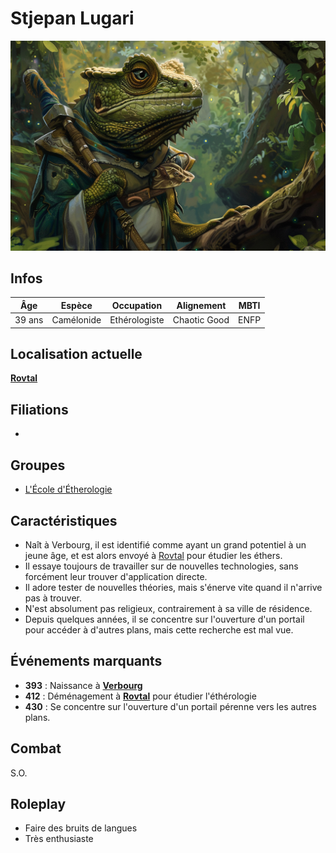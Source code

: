 # Stjepan Lugari
![Stjepan](../../../_images/scientific.png)

## Infos 

| Âge | Espèce | Occupation | Alignement | MBTI |
| --- | ------ | ---------- | ---------- | ---- |
| 39 ans | Camélonide | Ethérologiste | Chaotic Good | ENFP |

## Localisation actuelle
[**Rovtal**](../../VILLES/Rovtal.md)

## Filiations
* 

## Groupes 
* [L'École d'Étherologie](../../VILLES/Rovtal.md#lecole-dethérologie)

## Caractéristiques
* Naît à Verbourg, il est identifié comme ayant un grand potentiel à un jeune âge, et est alors envoyé à [Rovtal](../../VILLES/Rovtal.md) pour étudier les éthers.
* Il essaye toujours de travailler sur de nouvelles technologies, sans forcément leur trouver d'application directe.
* Il adore tester de nouvelles théories, mais s'énerve vite quand il n'arrive pas à trouver.
* N'est absolument pas religieux, contrairement à sa ville de résidence.
* Depuis quelques années, il se concentre sur l'ouverture d'un portail pour accéder à d'autres plans, mais cette recherche est mal vue.

## Événements marquants
* **393** : Naissance à [**Verbourg**](../../VILLES/Verbourg.md)
* **412** : Déménagement à [**Rovtal**](../../VILLES/Rovtal.md) pour étudier l'éthérologie
* **430** : Se concentre sur l'ouverture d'un portail pérenne vers les autres plans.


## Combat
S.O.

## Roleplay
* Faire des bruits de langues
* Très enthusiaste